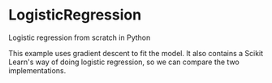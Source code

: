 # LogisticRegression
Logistic regression from scratch in Python

This example uses gradient descent to fit the model.
It also contains a Scikit Learn's way of doing logistic regression, so we can compare the two implementations.
